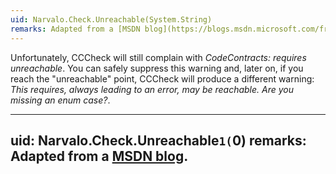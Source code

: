 ```yaml
---
uid: Narvalo.Check.Unreachable(System.String)
remarks: Adapted from a [MSDN blog](https://blogs.msdn.microsoft.com/francesco/2014/09/12/how-to-use-cccheck-to-prove-no-case-is-forgotten/).
---
```


Unfortunately, CCCheck will still complain with _CodeContracts: requires unreachable_.
You can safely suppress this warning and, later on, if you reach the "unreachable"
point, CCCheck will produce a different warning: _This requires, always
leading to an error, may be reachable. Are you missing an enum case?_.

---
uid: Narvalo.Check.Unreachable``1(``0)
remarks: Adapted from a [MSDN blog](https://blogs.msdn.microsoft.com/francesco/2014/09/12/how-to-use-cccheck-to-prove-no-case-is-forgotten/).
---

